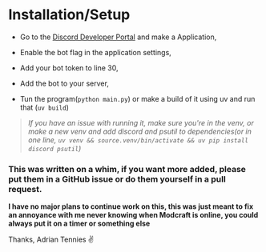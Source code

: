 # Installation/Setup

- Go to the [Discord Developer Portal](discord.com/developers/applications) and make a Application,
- Enable the bot flag in the application settings,
- Add your bot token to line 30, 
- Add the bot to your server, 


- Tun the program(`python main.py`) or make a build of it using uv and run that (`uv build`)



>*If you have an issue with running it, make sure you're in the venv, or make a new venv and add discord and psutil to dependencies(or in one line, ``uv venv && source.venv/bin/activate && uv pip install discord psutil``)*

### This was written on a whim, if you want more added, please put them in a GitHub issue or do them yourself in a pull request.
**I have no major plans to continue work on this, this was just meant to fix an annoyance with me never knowing when Modcraft is online, you could always put it on a timer or something else**

Thanks, Adrian Tennies ✌️